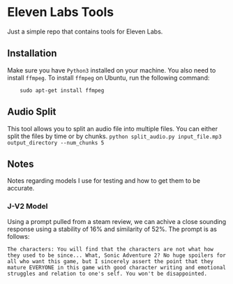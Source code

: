 # Eleven Labs Tools

Just a simple repo that contains tools for Eleven Labs.

## Installation

Make sure you have `Python3` installed on your machine. You also need to install `ffmpeg`. To install `ffmpeg` on Ubuntu, run the following command:

```
    sudo apt-get install ffmpeg
```

## Audio Split

This tool allows you to split an audio file into multiple files. You can either split the files by time or by chunks.
`python split_audio.py input_file.mp3 output_directory --num_chunks 5`

## Notes

Notes regarding models I use for testing and how to get them to be accurate.

### J-V2 Model

Using a prompt pulled from a steam review, we can achive a close sounding response using a stability of 16% and similarity of 52%.
The prompt is as follows:

```
The characters: You will find that the characters are not what how they used to be since... What, Sonic Adventure 2? No huge spoilers for all who want this game, but I sincerely assert the point that they mature EVERYONE in this game with good character writing and emotional struggles and relation to one's self. You won't be disappointed.
```
